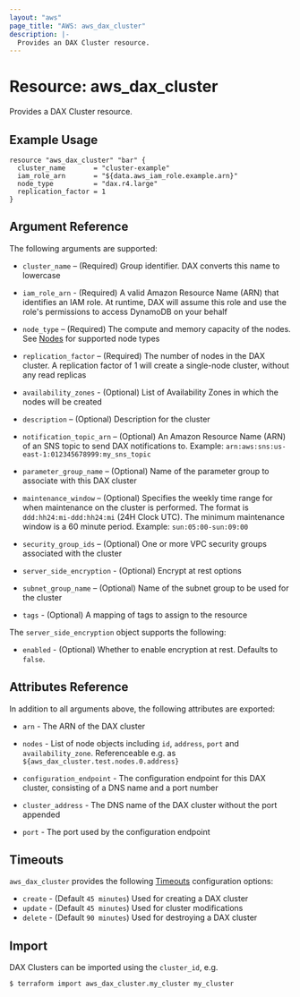 ```yaml
---
layout: "aws"
page_title: "AWS: aws_dax_cluster"
description: |-
  Provides an DAX Cluster resource.
---
```


# Resource: aws_dax_cluster

Provides a DAX Cluster resource.

## Example Usage

```hcl
resource "aws_dax_cluster" "bar" {
  cluster_name       = "cluster-example"
  iam_role_arn       = "${data.aws_iam_role.example.arn}"
  node_type          = "dax.r4.large"
  replication_factor = 1
}
```

## Argument Reference

The following arguments are supported:

* `cluster_name` – (Required) Group identifier. DAX converts this name to
lowercase

* `iam_role_arn` - (Required) A valid Amazon Resource Name (ARN) that identifies
an IAM role. At runtime, DAX will assume this role and use the role's
permissions to access DynamoDB on your behalf

* `node_type` – (Required) The compute and memory capacity of the nodes. See
[Nodes][1] for supported node types

* `replication_factor` – (Required) The number of nodes in the DAX cluster. A
replication factor of 1 will create a single-node cluster, without any read
replicas

* `availability_zones` - (Optional) List of Availability Zones in which the
nodes will be created

* `description` – (Optional) Description for the cluster

* `notification_topic_arn` – (Optional) An Amazon Resource Name (ARN) of an
SNS topic to send DAX notifications to. Example:
`arn:aws:sns:us-east-1:012345678999:my_sns_topic`

* `parameter_group_name` – (Optional) Name of the parameter group to associate
with this DAX cluster

* `maintenance_window` – (Optional) Specifies the weekly time range for when
maintenance on the cluster is performed. The format is `ddd:hh24:mi-ddd:hh24:mi`
(24H Clock UTC). The minimum maintenance window is a 60 minute period. Example:
`sun:05:00-sun:09:00`

* `security_group_ids` – (Optional) One or more VPC security groups associated
with the cluster

* `server_side_encryption` - (Optional) Encrypt at rest options

* `subnet_group_name` – (Optional) Name of the subnet group to be used for the
cluster

* `tags` - (Optional) A mapping of tags to assign to the resource

The `server_side_encryption` object supports the following:

* `enabled` - (Optional) Whether to enable encryption at rest. Defaults to `false`.

## Attributes Reference

In addition to all arguments above, the following attributes are exported:

* `arn` - The ARN of the DAX cluster

* `nodes` - List of node objects including `id`, `address`, `port` and
`availability_zone`. Referenceable e.g. as
`${aws_dax_cluster.test.nodes.0.address}`

* `configuration_endpoint` - The configuration endpoint for this DAX cluster,
consisting of a DNS name and a port number

* `cluster_address` - The DNS name of the DAX cluster without the port appended

* `port` - The port used by the configuration endpoint

## Timeouts

`aws_dax_cluster` provides the following
[Timeouts](/docs/configuration/resources.html#timeouts) configuration options:

- `create` - (Default `45 minutes`) Used for creating a DAX cluster
- `update` - (Default `45 minutes`) Used for cluster modifications
- `delete` - (Default `90 minutes`) Used for destroying a DAX cluster

## Import

DAX Clusters can be imported using the `cluster_id`, e.g.

```
$ terraform import aws_dax_cluster.my_cluster my_cluster
```

[1]: http://docs.aws.amazon.com/amazondynamodb/latest/developerguide/DAX.concepts.cluster.html#DAX.concepts.nodes
